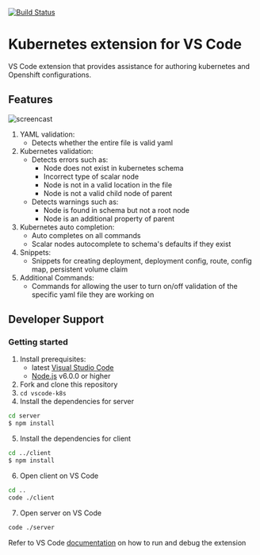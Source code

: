 [![Build Status](https://travis-ci.org/gorkem/vscode-k8s.svg?branch=master)](https://travis-ci.org/gorkem/vscode-k8s)

# Kubernetes extension for VS Code
VS Code extension that provides assistance for authoring kubernetes and Openshift configurations.

## Features 
![screencast](https://github.com/JPinkney/vscode-k8s/blob/master/images/demo.gif)

1. YAML validation:
    * Detects whether the entire file is valid yaml
2. Kubernetes validation:
    * Detects errors such as:
        * Node does not exist in kubernetes schema   
        * Incorrect type of scalar node
        * Node is not in a valid location in the file
        * Node is not a valid child node of parent
    * Detects warnings such as:
        * Node is found in schema but not a root node
        * Node is an additional property of parent
3. Kubernetes auto completion:
    * Auto completes on all commands
    * Scalar nodes autocomplete to schema's defaults if they exist
4. Snippets:
    * Snippets for creating deployment, deployment config, route, config map, persistent volume claim
5. Additional Commands:
    * Commands for allowing the user to turn on/off validation of the specific yaml file they are working on

## Developer Support

### Getting started
1. Install prerequisites:
   * latest [Visual Studio Code](https://code.visualstudio.com/)
   * [Node.js](https://nodejs.org/) v6.0.0 or higher
2. Fork and clone this repository
3. `cd vscode-k8s`
4. Install the dependencies for server
  ```bash
  cd server
  $ npm install
  ```
5. Install the dependencies for client
  ```bash
  cd ../client
  $ npm install
  ```
6. Open client on VS Code
  ```bash
  cd ..
  code ./client
  ```
7. Open server on VS Code
  ```bash
  code ./server
  ```
  Refer to VS Code [documentation](https://code.visualstudio.com/docs/extensions/debugging-extensions) on how to run and debug the extension